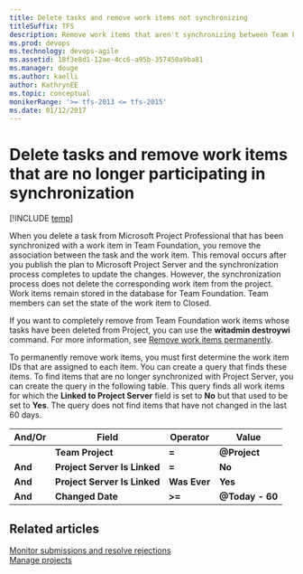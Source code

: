 ```yaml
---
title: Delete tasks and remove work items not synchronizing
titleSuffix: TFS
description: Remove work items that aren't synchronizing between Team Foundation Server & Project Server
ms.prod: devops
ms.technology: devops-agile 
ms.assetid: 18f3e8d1-12ae-4cc6-a95b-357450a9ba81
ms.manager: douge
ms.author: kaelliauthor: KathrynEE
ms.topic: conceptual
monikerRange: '>= tfs-2013 <= tfs-2015'
ms.date: 01/12/2017
---
```


# Delete tasks and remove work items that are no longer participating in synchronization

[!INCLUDE [temp](../../_shared/tfs-ps-sync-header.md)]

When you delete a task from Microsoft Project Professional that has been synchronized with a work item in Team Foundation, you remove the association between the task and the work item. This removal occurs after you publish the plan to Microsoft Project Server and the synchronization process completes to update the changes. However, the synchronization process does not delete the corresponding work item from the project. Work items remain stored in the database for Team Foundation. Team members can set the state of the work item to Closed.  
  
 If you want to completely remove from Team Foundation work items whose tasks have been deleted from Project, you can use the **witadmin destroywi** command. For more information, see [Remove work items permanently](../../boards/backlogs/remove-delete-work-items.md).  
  
 To permanently remove work items, you must first determine the work item IDs that are assigned to each item. You can create a query that finds these items. To find items that are no longer synchronized with Project Server, you can create the query in the following table. This query finds all work items for which the **Linked to Project Server** field is set to **No** but that used to be set to **Yes**. The query does not find items that have not changed in the last 60 days.  
  
|And/Or|Field|Operator|Value|  
|-------------|-----------|--------------|-----------|  
||**Team Project**|**=**|**@Project**|  
|**And**|**Project Server Is Linked**|**=**|**No**|  
|**And**|**Project Server Is Linked**|**Was Ever**|**Yes**|  
|**And**|**Changed Date**|**>=**|**@Today - 60**|  
  
## Related articles  
 [Monitor submissions and resolve rejections](monitor-submissions-resolve-rejections.md)   
 [Manage projects](manage-projects.md)